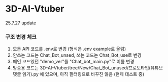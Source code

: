 # 3D-AI-Vtuber

25.7.27 update

### 구조 변경 체크

1. 모든 API 코드를 .env로 변경 (형식은 .env example로 올림)
2. 안쓰는 코드는 Chat_Bot_unsed, 쓰는 코드는 Chat_Bot_use로 변경
3. 메인 코드였던 "demo_ver"를 "Chat_bot_main.py"로 이름 변경
4. 방송용 코드는 3D-AI-Vtuber/tree/New/Chat_Bot_unused/프로토타입(유튜브 댓글 읽기).py 에 있으며, 아직 필터링으로 바꾸진 않음 (현제 테스트 중)
